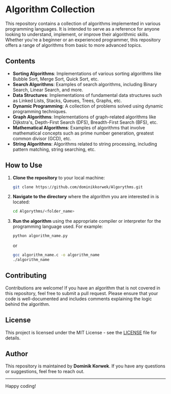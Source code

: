 # Algorithm Collection

This repository contains a collection of algorithms implemented in various programming languages. It is intended to serve as a reference for anyone looking to understand, implement, or improve their algorithmic skills. Whether you're a beginner or an experienced programmer, this repository offers a range of algorithms from basic to more advanced topics.

## Contents

- **Sorting Algorithms**: Implementations of various sorting algorithms like Bubble Sort, Merge Sort, Quick Sort, etc.
- **Search Algorithms**: Examples of search algorithms, including Binary Search, Linear Search, and more.
- **Data Structures**: Implementations of fundamental data structures such as Linked Lists, Stacks, Queues, Trees, Graphs, etc.
- **Dynamic Programming**: A collection of problems solved using dynamic programming techniques.
- **Graph Algorithms**: Implementations of graph-related algorithms like Dijkstra's, Depth-First Search (DFS), Breadth-First Search (BFS), etc.
- **Mathematical Algorithms**: Examples of algorithms that involve mathematical concepts such as prime number generation, greatest common divisor (GCD), etc.
- **String Algorithms**: Algorithms related to string processing, including pattern matching, string searching, etc.

## How to Use

1. **Clone the repository** to your local machine:

    ```bash
    git clone https://github.com/dominikkorwek/Algorythms.git
    ```

2. **Navigate to the directory** where the algorithm you are interested in is located:

    ```bash
    cd Algorythms/<folder_name>
    ```

3. **Run the algorithm** using the appropriate compiler or interpreter for the programming language used. For example:

    ```bash
    python algorithm_name.py
    ```

    or

    ```bash
    gcc algorithm_name.c -o algorithm_name
    ./algorithm_name
    ```

## Contributing

Contributions are welcome! If you have an algorithm that is not covered in this repository, feel free to submit a pull request. Please ensure that your code is well-documented and includes comments explaining the logic behind the algorithm.

## License

This project is licensed under the MIT License - see the [LICENSE](LICENSE) file for details.

## Author

This repository is maintained by **Dominik Korwek**. If you have any questions or suggestions, feel free to reach out.

---

Happy coding!

